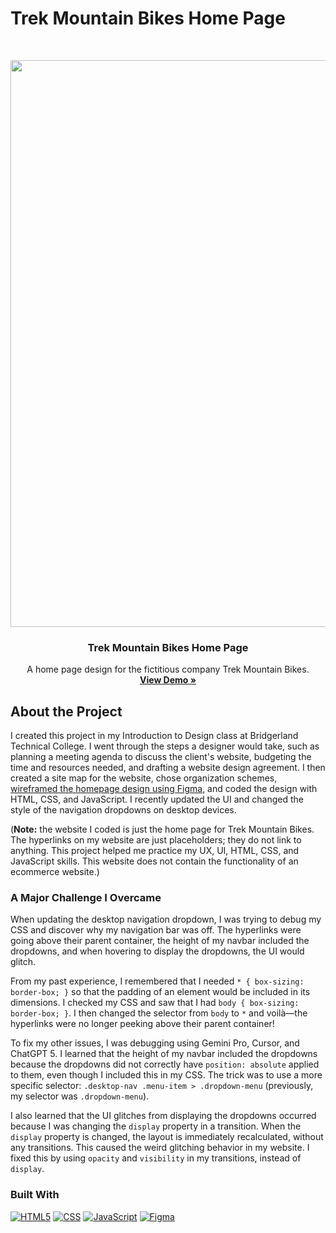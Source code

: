 # Trek Mountain Bikes Home Page

<br />
<p align="center">
  <a href="https://sososammy.github.io/trek-mountain-bikes">
    <img width="1900" height="907" alt="image" src="https://github.com/user-attachments/assets/437ead45-5745-4ea4-85d8-da86a631e3dc" />
  </a>

  <h3 align="center">Trek Mountain Bikes Home Page</h3>

  <p align="center">
    A home page design for the fictitious company Trek Mountain Bikes.
    <br />
    <a href="https://sososammy.github.io/trek-mountain-bikes"><strong>View Demo »</strong></a>
  </p>
</p>

## About the Project

I created this project in my Introduction to Design class at Bridgerland Technical College. I went through the steps a designer would take, such as planning a meeting agenda to discuss the client's website, budgeting the time and resources needed, and drafting a website design agreement. I then created a site map for the website, chose organization schemes, [wireframed the homepage design using Figma](https://www.figma.com/design/OqFLIP5z8QQZERD4qaYmZY/Trek-Mountain-Bikes-Website-Design?node-id=2333-53&t=38Wv2bNVLn69sw2w-1), and coded the design with HTML, CSS, and JavaScript. I recently updated the UI and changed the style of the navigation dropdowns on desktop devices.

(**Note:** the website I coded is just the home page for Trek Mountain Bikes. The hyperlinks on my website are just placeholders; they do not link to anything. This project helped me practice my UX, UI, HTML, CSS, and JavaScript skills. This website does not contain the functionality of an ecommerce website.)

### A Major Challenge I Overcame
When updating the desktop navigation dropdown, I was trying to debug my CSS and discover why my navigation bar was off. The hyperlinks were going above their parent container, the height of my navbar included the dropdowns, and when hovering to display the dropdowns, the UI would glitch.

From my past experience, I remembered that I needed `* { box-sizing: border-box; }` so that the padding of an element would be included in its dimensions. I checked my CSS and saw that I had `body { box-sizing: border-box; }`. I then changed the selector from `body` to `*` and voilà&mdash;the hyperlinks were no longer peeking above their parent container!

To fix my other issues, I was debugging using Gemini Pro, Cursor, and ChatGPT 5. I learned that the height of my navbar included the dropdowns because the dropdowns did not correctly have `position: absolute` applied to them, even though I included this in my CSS. The trick was to use a more specific selector: `.desktop-nav .menu-item > .dropdown-menu` (previously, my selector was `.dropdown-menu`).

I also learned that the UI glitches from displaying the dropdowns occurred because I was changing the `display` property in a transition. When the `display` property is changed, the layout is immediately recalculated, without any transitions. This caused the weird glitching behavior in my website. I fixed this by using `opacity` and `visibility` in my transitions, instead of `display`.

### Built With

[![HTML5][HTML5-shield]][HTML5-url]
[![CSS][CSS-shield]][CSS-url]
[![JavaScript][JavaScript-shield]][JavaScript-url]
[![Figma][Figma-shield]][Figma-url]

[HTML5-shield]: https://img.shields.io/badge/HTML5-E34F26?style=for-the-badge&logo=html5&logoColor=white
[HTML5-url]: https://developer.mozilla.org/en-US/docs/Web/HTML
[CSS-shield]: https://img.shields.io/badge/CSS-663399?style=for-the-badge&logo=css&logoColor=white
[CSS-url]: https://developer.mozilla.org/en-US/docs/Web/CSS
[JavaScript-shield]: https://img.shields.io/badge/JavaScript-F7DF1E?style=for-the-badge&logo=javascript&logoColor=black
[JavaScript-url]: https://developer.mozilla.org/en-US/docs/Web/JavaScript
[Figma-shield]: https://img.shields.io/badge/Figma-F24E1E?style=for-the-badge&logo=figma&logoColor=white
[Figma-url]: https://www.figma.com/
